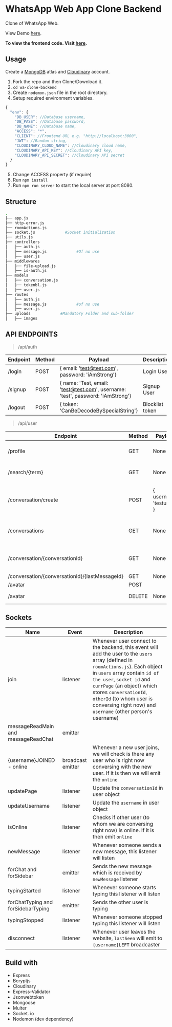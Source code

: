 # WhatsApp Web App Clone Backend

Clone of WhatsApp Web.

View Demo [here](https://wa-clone.netlify.app/).

**To view the frontend code. Visit [here](https://github.com/badalparnami/wa-clone-frontend).**

## Usage

Create a [MongoDB](https://www.mongodb.com/cloud/atlas) atlas and [Cloudinary](https://cloudinary.com/) account.

1. Fork the repo and then Clone/Download it.
2. `cd wa-clone-backend`
3. Create `nodemon.json` file in the root directory.
4. Setup required environment variables.

```js
{
  "env": {
    "DB_USER": //Database username,
    "DB_PASS": //Database password,
    "DB_NAME": //Database name,
    "ACCESS": "*",
    "CLIENT": //Frontend URL e.g. "http://localhost:3000",
    "JWT": //Random string,
    "CLOUDINARY_CLOUD_NAME": //Cloudinary cloud name,
    "CLOUDINARY_API_KEY": //Cloudinary API key,
    "CLOUDINARY_API_SECRET": //Cloudinary API secret
  }
}

```

5. Change ACCESS property (if require)
6. Run `npm install`
7. Run `npm run server` to start the local server at port 8080.

## Structure

```bash
.
├── app.js
├── http-error.js
├── roomActions.js
├── socket.js             #Socket initialization
├── utils.js
├── controllers
│   ├── auth.js
│   ├── message.js             #Of no use
│   ├── user.js
├── middlewares
│   ├── file-upload.js
│   ├── is-auth.js
├── models
│   ├── conversation.js
│   ├── tokenbl.js
│   ├── user.js
├── routes
│   ├── auth.js
│   ├── message.js             #of no use
│   ├── user.js
├── uploads             #Mandatory Folder and sub-folder
│   ├── images
```

## API ENDPOINTS

> /api/auth

| Endpoint | Method | Payload                                                                         | Description     |
| -------- | ------ | ------------------------------------------------------------------------------- | --------------- |
| /login   | POST   | { email: 'test@test.com', password: 'iAmStrong'}                                | Login User      |
| /signup  | POST   | { name: 'Test, email: 'test@test.com', username: 'test', password: 'iAmStrong'} | Signup User     |
| /logout  | POST   | { token: 'CanBeDecodeBySpecialString'}                                          | Blocklist token |

> /api/user

| Endpoint                                       | Method | Payload                  | Description                                      |
| ---------------------------------------------- | ------ | ------------------------ | ------------------------------------------------ |
| /profile                                       | GET    | None                     | Get data of a logged-in user                     |
| /search/{term}                                 | GET    | None                     | Search users based on provided term              |
| /conversation/create                           | POST   | { username: 'testuser' } | Create a conversation with the provided username |
| /conversations                                 | GET    | None                     | Get all conversations of a logged-in user        |
| /conversation/{conversationId}                 | GET    | None                     | Get conversation data of a provided id           |
| /conversation/{conversationId}/{lastMessageId} | GET    | None                     |                                                  |
| /avatar                                        | POST   |                          | Add avatar                                       |
| /avatar                                        | DELETE | None                     | Remove avatar                                    |

## Sockets

| Name                                | Event             | Description                                                                                                                                                                                                                                                                                                                                   |
| ----------------------------------- | ----------------- | --------------------------------------------------------------------------------------------------------------------------------------------------------------------------------------------------------------------------------------------------------------------------------------------------------------------------------------------- |
| join                                | listener          | Whenever user connect to the backend, this event will add the user to the `users` array (defined in `roomActions.js`). Each object in `users` array contain `id of the user`, `socket id` and `currPage` (an object) which stores `conversationId`, `otherId` (to whom user is conversing right now) and `username` (other person's username) |
| messageReadMain and messageReadChat | emitter           |                                                                                                                                                                                                                                                                                                                                               |
| {username}JOINED - online           | broadcast emitter | Whenever a new user joins, we will check is there any user who is right now conversing with the new user. If it is then we will emit the `online`                                                                                                                                                                                             |
| updatePage                          | listener          | Update the `conversationId` in user object                                                                                                                                                                                                                                                                                                    |
| updateUsername                      | listener          | Update the `username` in user object                                                                                                                                                                                                                                                                                                          |
| isOnline                            | listener          | Checks if other user (to whom we are conversing right now) is online. If it is then emit `online`                                                                                                                                                                                                                                             |
| newMessage                          | listener          | Whenever someone sends a new message, this listener will listen                                                                                                                                                                                                                                                                               |
| forChat and forSidebar              | emitter           | Sends the new message which is received by `newMessage` listener                                                                                                                                                                                                                                                                              |
| typingStarted                       | listener          | Whenever someone starts typing this listener will listen                                                                                                                                                                                                                                                                                      |
| forChatTyping and forSidebarTyping  | emitter           | Sends the other user is typing                                                                                                                                                                                                                                                                                                                |
| typingStopped                       | listener          | Whenever someone stopped typing this listener will listen                                                                                                                                                                                                                                                                                     |
| disconnect                          | listener          | Whenever user leaves the website, `lastSeen` will emit to `{username}LEFT` broadcaster                                                                                                                                                                                                                                                        |

## Build with

- Express
- Bcryptjs
- Cloudinary
- Express-Validator
- Jsonwebtoken
- Mongoose
- Multer
- Socket. io
- Nodemon (dev dependency)
